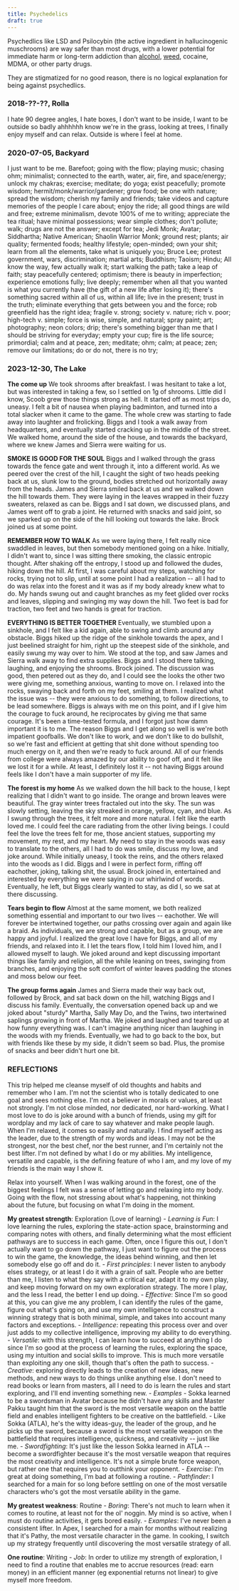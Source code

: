 ```yaml
---
title: Psychedelics
draft: true
---
```

Psychedlics like LSD and Psilocybin (the active ingredient in hallucinogenic muschrooms) are way safer than most drugs, with a lower potential for immediate harm or long-term addiction than [alcohol](/alcohol), [weed](weed.md), cocaine, MDMA, or other party drugs.

They are stigmatized for no good reason, there is no logical explanation for being against psychedlics.

### 2018-??-??, Rolla
I hate 90 degree angles, I hate boxes, I don't want to be inside, I want to be outside so badly ahhhhhh know we're in the grass, looking at trees, I finally enjoy myself and can relax. Outside is where I feel at home.

### 2020-07-05, Backyard
I just want to be me. Barefoot; going with the flow; playing music; chasing ohm; minimalist; connected to the earth, water, air, fire, and space/energy; unlock my chakras; exercise; meditate; do yoga; exist peacefully; promote wisdom; hermit/monk/warrior/gardener; grow food; be one with nature; spread the wisdom; cherish my family and friends; take videos and capture memories of the people I care about; enjoy the ride; all good things are wild and free; extreme minimalism, devote 100% of me to writing; appreciate the tea ritual; have minimal possessions; wear simple clothes; don't pollute; walk; drugs are not the answer; except for tea; Jedi Monk; Avatar; Siddhartha; Native American; Shaolin Warrior Monk; ground rest; plants; air quality; fermented foods; healthy lifestyle; open-minded; own your shit; learn from all the elements, take what is uniquely you; Bruce Lee; protest government, wars, discrimination; martial arts; Buddhism; Taoism; Hindu; All know the way, few actually walk it; start walking the path; take a leap of faith; stay peacefully centered; optimism; there is beauty in imperfection; experience emotions fully; live deeply; remember when all that you wanted is what you currently have (the gift of a new life after losing it); there's something sacred within all of us, within all life; live in the present; trust in the truth; eliminate everything that gets between you and the force; rob greenfield has the right idea; fragile v. strong; society v. nature; rich v. poor; high-tech v. simple; force is wise, simple, and natural; spray paint; art; photography; neon colors; drip; there's something bigger than me that I should be striving for everyday; empty your cup; fire is the life source; primordial; calm and at peace, zen; meditate; ohm; calm; at peace; zen; remove our limitations; do or do not, there is no try;

### 2023-12-30, The Lake

**The come up**
We took shrooms after breakfast. I was hesitant to take a lot, but was interested in taking a few, so I settled on 1g of shrooms. Little did I know, Scoob grew those things strong as hell. It started off as most trips do, uneasy. I felt a bit of nausea when playing badminton, and turned into a total slacker when it came to the game. The whole crew was starting to fade away into laughter and frolicking. Biggs and I took a walk away from headquarters, and eventually started cracking up in the middle of the street. We walked home, around the side of the house, and towards the backyard, where we knew James and Sierra were waiting for us. 

**SMOKE IS GOOD FOR THE SOUL**
Biggs and I walked through the grass towards the fence gate and went through it, into a different world. As we peered over the crest of the hill, I caught the sight of two heads peeking back at us, slunk low to the ground, bodies stretched out horizontally away from the heads. James and Sierra smiled back at us and we walked down the hill towards them. They were laying in the leaves wrapped in their fuzzy sweaters, relaxed as can be. Biggs and I sat down, we discussed plans, and James went off to grab a joint. He returned with snacks and said joint, so we sparked up on the side of the hill looking out towards the lake. Brock joined us at some point.

**REMEMBER HOW TO WALK**
As we were laying there, I felt really nice swaddled in leaves, but then somebody mentioned going on a hike. Initially, I didn't want to, since I was sitting there smoking, the classic entropic thought. After shaking off the entropy, I stood up and followed the dudes, hiking down the hill. At first, I was careful about my steps, watching for rocks, trying not to slip, until at some point I had a realization -- all I had to do was relax into the forest and it was as if my body already knew what to do. My hands swung out and caught branches as my feet glided over rocks and leaves, slipping and swinging my way down the hill. Two feet is bad for traction, two feet and two hands is great for traction.

**EVERYTHING IS BETTER TOGETHER**
Eventually, we stumbled upon a sinkhole, and I felt like a kid again, able to swing and climb around any obstacle. Biggs hiked up the ridge of the sinkhole towards the apex, and I just beelined straight for him, right up the steepest side of the sinkhole, and easily swung my way over to him. We stood at the top, and saw James and Sierra walk away to find extra supplies. Biggs and I stood there talking, laughing, and enjoying the shrooms. Brock joined. The discussion was good, then petered out as they do, and I could see the looks the other two were giving me, something anxious, wanting to move on. I relaxed into the rocks, swaying back and forth on my feet, smiling at them. I realized what the issue was -- they were anxious to do something, to follow directions, to be lead somewhere. Biggs is always with me on this point, and if I give him the courage to fuck around, he reciprocates by giving me that same courage. It's been a time-tested formula, and I forgot just how damn important it is to me. The reason Biggs and I get along so well is we're both impatient goofballs. We don't like to work, and we don't like to do bullshit, so we're fast and efficient at getting that shit done without spending too much energy on it, and then we're ready to fuck around. All of our friends from college were always amazed by our ability to goof off, and it felt like we lost it for a while. At least, I definitely lost it -- not having Biggs around feels like I don't have a main supporter of my life.

**The forest is my home**
As we walked down the hill back to the house, I kept realizing that I didn't want to go inside. The orange and brown leaves were beautiful. The gray winter trees fractaled out into the sky. The sun was slowly setting, leaving the sky streaked in orange, yellow, cyan, and blue. As I swung through the trees, it felt more and more natural. I felt like the earth loved me. I could feel the care radiating from the other living beings. I could feel the love the trees felt for me, those ancient statues, supporting my movement, my rest, and my heart. My need to stay in the woods was easy to translate to the others, all I had to do was smile, discuss my love, and joke around. While initially uneasy, I took the reins, and the others relaxed into the woods as I did. Biggs and I were in perfect form, riffing off eachother, joking, talking shit, the usual. Brock joined in, entertained and interested by everything we were saying in our whirlwind of words. Eventually, he left, but Biggs clearly wanted to stay, as did I, so we sat at there discussing.

**Tears begin to flow**
Almost at the same moment, we both realized something essential and important to our two lives -- eachother. We will forever be intertwined together, our paths crossing over again and again like a braid. As individuals, we are strong and capable, but as a group, we are happy and joyful. I realized the great love I have for Biggs, and all of my friends, and relaxed into it. I let the tears flow, I told him I loved him, and I allowed myself to laugh. We joked around and kept discussing important things like family and religion, all the while leaning on trees, swinging from branches, and enjoying the soft comfort of winter leaves padding the stones and moss below our feet.

**The group forms again**
James and Sierra made their way back out, followed by Brock, and sat back down on the hill, watching Biggs and I discuss his family. Eventually, the conversation opened back up and we joked about "sturdy" Martha, Sally May Do, and the Twins, two intertwined saplings growing in front of Martha. We joked and laughed and teared up at how funny everything was. I can't imagine anything nicer than laughing in the woods with my friends. Eventually, we had to go back to the box, but with friends like these by my side, it didn't seem so bad. Plus, the promise of snacks and beer didn't hurt one bit.

### REFLECTIONS
This trip helped me cleanse myself of old thoughts and habits and remember who I am. I'm not the scientist who is totally dedicated to one goal and sees nothing else. I'm not a believer in morals or values, at least not strongly. I'm not close minded, nor dedicated, nor hard-working. What I most love to do is joke around with a bunch of friends, using my gift for wordplay and my lack of care to say whatever and make people laugh. When I'm relaxed, it comes so easily and naturally. I find myself acting as the leader, due to the strength of my words and ideas. I may not be the strongest, nor the best chef, nor the best runner, and I'm certainly not the best lifter. I'm not defined by what I do or my abilities. My intelligence, versatile and capable, is the defining feature of who I am, and my love of my friends is the main way I show it. 

Relax into yourself. When I was walking around in the forest, one of the biggest feelings I felt was a sense of letting go and relaxing into my body. Going with the flow, not stressing about what's happening, not thinking about the future, but focusing on what I'm doing in the moment.

**My greatest strength**: Exploration (Love of learning)
	- *Learning is Fun*: I love learning the rules, exploring the state-action space, brainstorming and comparing notes with others, and finally determining what the most efficient pathways are to success in each game. Often, once I figure this out, I don't actually want to go down the pathway, I just want to figure out the process to win the game, the knowledge, the ideas behind winning, and then let somebody else go off and do it.
	- *First principles*: I never listen to anybody elses strategy, or at least I do it with a grain of salt. People who are better than me, I listen to what they say with a critical ear, adapt it to my own play, and keep moving forward on my own exploration strategy. The more I play, and the less I read, the better I end up doing.
	- *Effective*: Since I'm so good at this, you can give me any problem, I can identify the rules of the game, figure out what's going on, and use my own intelligence to construct a winning strategy that is both minimal, simple, and takes into account many factors and exceptions.
	- *Intelligence*: repeating this process over and over just adds to my collective intelligence, improving my ability to do everything.
	- *Versatile*: with this strength, I can learn how to succeed at anything I do since I'm so good at the process of learning the rules, exploring the space, using my intuition and social skills to improve. This is much more versatile than exploiting any one skill, though that's often the path to success.
	- *Creative*: exploring directly leads to the creation of new ideas, new methods, and new ways to do things unlike anything else. I don't need to read books or learn from masters, all I need to do is learn the rules and start exploring, and I'll end inventing something new.
	- *Examples*
		- Sokka learned to be a swordsman in Avatar because he didn't have any skills and Master Pakku taught him that the sword is the most versatile weapon on the battle field and enables intelligent fighters to be creative on the battlefield.
		- Like Sokka (ATLA), he's the witty ideas-guy, the leader of the group, and he picks up the sword, because a sword is the most versatile weapon on the battlefield that requires intelligence, quickness, and creativity -- just like me.
		- *Swordfighting*: It's just like the lesson Sokka learned in ATLA -- become a swordfighter because it's the most versatile weapon that requires the most creativity and intelligence. It's not a simple brute force weapon, but rather one that requires you to outthink your opponent.
		- *Exercise*: I'm great at doing something, I'm bad at following a routine.
		- *Pathfinder*: I searched for a main for so long before settling on one of the most versatile characters who's got the most versatile ability in the game.

**My greatest weakness**: Routine
	- *Boring*: There's not much to learn when it comes to routine, at least not for the ol' noggin. My mind is so active, when I must do routine activities, it gets bored easily.
	- *Examples*: I've never been a consistent lifter. In Apex, I searched for a main for months without realizing that it's Pathy, the most versatile character in the game. In cooking, I switch up my strategy frequently until discovering the most versatile strategy of all.

**One routine**: Writing
	- *Job*: In order to utilize my strength of exploration, I need to find a routine that enables me to accrue resources (read: earn money) in an efficient manner (eg exponential returns not linear) to give myself more freedom.
